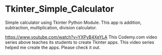 # Tkinter_Simple_Calculator
Simple calculator using Tkinter Python Module.
This app is addition, subtraction, multiplication, division calculator.

https://www.youtube.com/watch?v=YXPyB4XeYLA
This Codemy.com video series above teaches its students to create Tkinter apps. This video series helped me create the apps. Please check it out.
